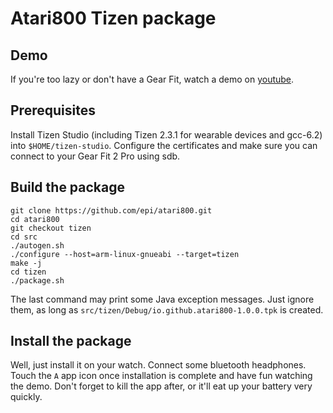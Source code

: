 # Atari800 Tizen package

## Demo

If you're too lazy or don't have a Gear Fit, watch a demo on [youtube](https://www.youtube.com/watch?v=j1grm0DAzqM).

## Prerequisites

Install Tizen Studio (including Tizen 2.3.1 for wearable devices and gcc-6.2) into `$HOME/tizen-studio`. Configure the certificates and make sure you can connect to your Gear Fit 2 Pro using sdb.

## Build the package

```
git clone https://github.com/epi/atari800.git
cd atari800
git checkout tizen
cd src
./autogen.sh 
./configure --host=arm-linux-gnueabi --target=tizen
make -j
cd tizen
./package.sh
```

The last command may print some Java exception messages. Just ignore them, as long as `src/tizen/Debug/io.github.atari800-1.0.0.tpk` is created.

## Install the package

Well, just install it on your watch. Connect some bluetooth headphones. Touch the `A` app icon once installation is complete and have fun watching the demo. Don't forget to kill the app after, or it'll eat up your battery very quickly.

